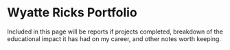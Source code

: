 # Wyatte Ricks Portfolio
Included in this page will be reports if projects completed, breakdown of the educational impact it has had on my career, and other notes worth keeping.
